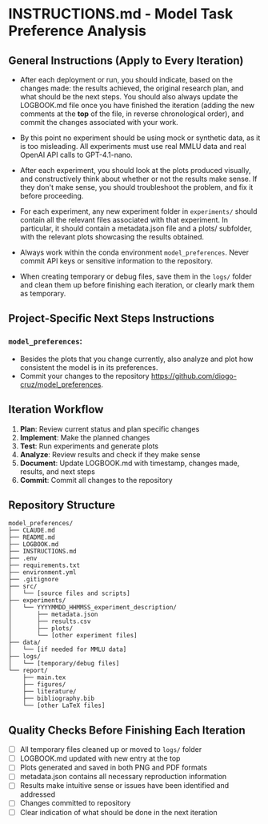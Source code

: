 # INSTRUCTIONS.md - Model Task Preference Analysis

## General Instructions (Apply to Every Iteration)

* After each deployment or run, you should indicate, based on the changes made: the results achieved, the original research plan, and what should be the next steps. You should also always update the LOGBOOK.md file once you have finished the iteration (adding the new comments at the **top** of the file, in reverse chronological order), and commit the changes associated with your work.

* By this point no experiment should be using mock or synthetic data, as it is too misleading. All experiments must use real MMLU data and real OpenAI API calls to GPT-4.1-nano.

* After each experiment, you should look at the plots produced visually, and constructively think about whether or not the results make sense. If they don't make sense, you should troubleshoot the problem, and fix it before proceeding.

* For each experiment, any new experiment folder in `experiments/` should contain all the relevant files associated with that experiment. In particular, it should contain a metadata.json file and a plots/ subfolder, with the relevant plots showcasing the results obtained.

* Always work within the conda environment `model_preferences`. Never commit API keys or sensitive information to the repository.

* When creating temporary or debug files, save them in the `logs/` folder and clean them up before finishing each iteration, or clearly mark them as temporary.

## Project-Specific Next Steps Instructions

### `model_preferences`:

* Besides the plots that you change currently, also analyze and plot how consistent the model is in its preferences.
* Commit your changes to the repository https://github.com/diogo-cruz/model_preferences.

## Iteration Workflow

1. **Plan**: Review current status and plan specific changes
2. **Implement**: Make the planned changes
3. **Test**: Run experiments and generate plots
4. **Analyze**: Review results and check if they make sense
5. **Document**: Update LOGBOOK.md with timestamp, changes made, results, and next steps
6. **Commit**: Commit all changes to the repository

## Repository Structure

```
model_preferences/
├── CLAUDE.md
├── README.md
├── LOGBOOK.md
├── INSTRUCTIONS.md
├── .env
├── requirements.txt
├── environment.yml
├── .gitignore
├── src/
│   └── [source files and scripts]
├── experiments/
│   └── YYYYMMDD_HHMMSS_experiment_description/
│       ├── metadata.json
│       ├── results.csv
│       ├── plots/
│       └── [other experiment files]
├── data/
│   └── [if needed for MMLU data]
├── logs/
│   └── [temporary/debug files]
└── report/
    ├── main.tex
    ├── figures/
    ├── literature/
    ├── bibliography.bib
    └── [other LaTeX files]
```

## Quality Checks Before Finishing Each Iteration

- [ ] All temporary files cleaned up or moved to `logs/` folder
- [ ] LOGBOOK.md updated with new entry at the top
- [ ] Plots generated and saved in both PNG and PDF formats
- [ ] metadata.json contains all necessary reproduction information
- [ ] Results make intuitive sense or issues have been identified and addressed
- [ ] Changes committed to repository
- [ ] Clear indication of what should be done in the next iteration
